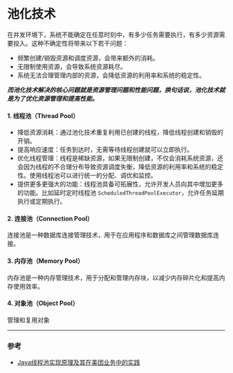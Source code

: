 # 池化技术

在并发环境下，系统不能确定在任意时刻中，有多少任务需要执行，有多少资源需要投入。这种不确定性将带来以下若干问题：

- 频繁创建/销毁资源和调度资源，会带来额外的消耗。
- 无限制使用资源，会导致系统资源耗尽。
- 系统无法合理管理内部的资源，会降低资源的利用率和系统的稳定性。

***而池化技术解决的核心问题就是资源管理问题和性能问题，换句话说，池化技术就是为了优化资源管理和提高性能。***


#### 1. 线程池（Thread Pool）

- 降低资源消耗：通过池化技术重复利用已创建的线程，降低线程创建和销毁的开销。
- 提高响应速度：任务到达时，无需等待线程创建就可以立即执行。
- 优化线程管理：线程是稀缺资源，如果无限制创建，不仅会消耗系统资源，还会因为线程的不合理分布导致资源调度失衡，降低资源的利用率和系统的稳定性。使用线程池可以进行统一的分配、调优和监控。
- 提供更多更强大的功能：线程池具备可拓展性，允许开发人员向其中增加更多的功能。比如延时定时线程池 `ScheduledThreadPoolExecutor`，允许任务延期执行或定期执行。


#### 2. 连接池（Connection Pool）

连接池是一种数据库连接管理技术，用于在应用程序和数据库之间管理数据库连接。


#### 3. 内存池（Memory Pool）

内存池是一种内存管理技术，用于分配和管理内存块，以减少内存碎片化和提高内存使用效率。


#### 4. 对象池（Object Pool）

管理和复用对象




---

### 参考

- [Java线程池实现原理及其在美团业务中的实践](https://tech.meituan.com/2020/04/02/java-pooling-pratice-in-meituan.html)
